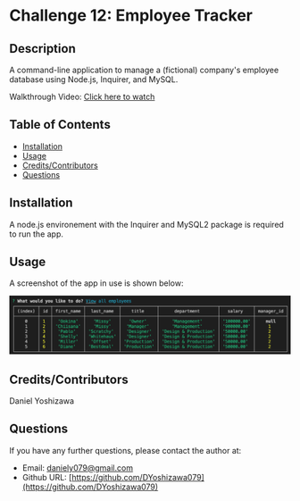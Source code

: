 # Challenge 12: Employee Tracker

## Description
A command-line application to manage a (fictional) company's employee database using Node.js, Inquirer, and MySQL.

Walkthrough Video: [Click here to watch](https://)

## Table of Contents
* [Installation](#installation)
* [Usage](#usage)
* [Credits/Contributors](#Credits/Contributors)
* [Questions](#questions)
## Installation
A node.js environement with the Inquirer and MySQL2 package is required to run the app. 
## Usage
A screenshot of the app in use is shown below:

![The app in use](https://raw.githubusercontent.com/DYoshizawa079/challenge12-employee-tracker/main/images/screenshot.png)

## Credits/Contributors
Daniel Yoshizawa

## Questions
If you have any further questions, please contact the author at:
- Email: [daniely079@gmail.com](mailto:daniely079@gmail.com)
- Github URL: [https://github.com/DYoshizawa079](https://github.com/DYoshizawa079)
